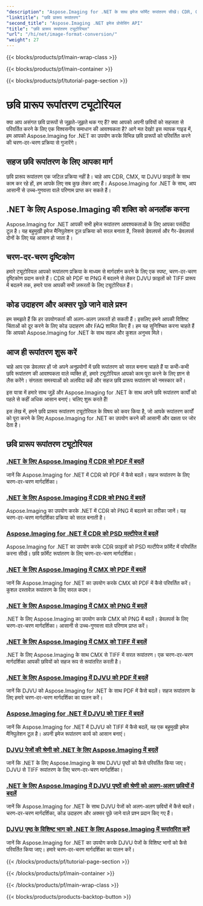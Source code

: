 ```yaml
---
"description": "Aspose.Imaging for .NET के साथ इमेज फॉर्मेट रूपांतरण सीखें। CDR, CMX, DJVU, और बहुत कुछ को सहजता से रूपांतरित करें। त्रुटिहीन परिणामों के लिए विशेषज्ञ मार्गदर्शिकाएँ"
"linktitle": "छवि प्रारूप रूपांतरण"
"second_title": "Aspose.Imaging .NET इमेज प्रोसेसिंग API"
"title": "छवि प्रारूप रूपांतरण ट्यूटोरियल"
"url": "/hi/net/image-format-conversion/"
"weight": 27
---
```


{{< blocks/products/pf/main-wrap-class >}}

{{< blocks/products/pf/main-container >}}

{{< blocks/products/pf/tutorial-page-section >}}

# छवि प्रारूप रूपांतरण ट्यूटोरियल


क्या आप असंगत छवि प्रारूपों से जूझते-जूझते थक गए हैं? क्या आपको अपनी छवियों को सहजता से परिवर्तित करने के लिए एक विश्वसनीय समाधान की आवश्यकता है? आगे मत देखो! इस व्यापक गाइड में, हम आपको Aspose.Imaging for .NET का उपयोग करके विभिन्न छवि प्रारूपों को परिवर्तित करने की चरण-दर-चरण प्रक्रिया से गुजारेंगे।

## सहज छवि रूपांतरण के लिए आपका मार्ग

छवि प्रारूप रूपांतरण एक जटिल प्रक्रिया नहीं है। चाहे आप CDR, CMX, या DJVU फ़ाइलों के साथ काम कर रहे हों, हम आपके लिए सब कुछ लेकर आए हैं। Aspose.Imaging for .NET के साथ, आप आसानी से उच्च-गुणवत्ता वाले परिणाम प्राप्त कर सकते हैं।

## .NET के लिए Aspose.Imaging की शक्ति को अनलॉक करना

Aspose.Imaging for .NET आपकी सभी इमेज रूपांतरण आवश्यकताओं के लिए आपका पसंदीदा टूल है। यह बहुमुखी इमेज मैनिपुलेशन टूल प्रक्रिया को सरल बनाता है, जिससे डेवलपर्स और गैर-डेवलपर्स दोनों के लिए यह आसान हो जाता है।

## चरण-दर-चरण दृष्टिकोण

हमारे ट्यूटोरियल आपको रूपांतरण प्रक्रिया के माध्यम से मार्गदर्शन करने के लिए एक स्पष्ट, चरण-दर-चरण दृष्टिकोण प्रदान करते हैं। CDR को PDF या PNG में बदलने से लेकर DJVU फ़ाइलों को TIFF प्रारूप में बदलने तक, हमारे पास आपकी सभी ज़रूरतों के लिए ट्यूटोरियल हैं।

## कोड उदाहरण और अक्सर पूछे जाने वाले प्रश्न

हम समझते हैं कि हर उपयोगकर्ता की अलग-अलग ज़रूरतें हो सकती हैं। इसलिए हमने आपकी विशिष्ट चिंताओं को दूर करने के लिए कोड उदाहरण और FAQ शामिल किए हैं। हम यह सुनिश्चित करना चाहते हैं कि आपको Aspose.Imaging for .NET के साथ सहज और कुशल अनुभव मिले।

## आज ही रूपांतरण शुरू करें

चाहे आप एक डेवलपर हों जो अपने अनुप्रयोगों में छवि रूपांतरण को सरल बनाना चाहते हैं या कभी-कभी छवि रूपांतरण की आवश्यकता वाले व्यक्ति हों, हमारे ट्यूटोरियल आपको काम पूरा करने के लिए ज्ञान से लैस करेंगे। संगतता समस्याओं को अलविदा कहें और सहज छवि प्रारूप रूपांतरण को नमस्कार करें।

इस यात्रा में हमारे साथ जुड़ें और Aspose.Imaging for .NET के साथ अपने छवि रूपांतरण कार्यों को पहले से कहीं अधिक आसान बनाएं। चलिए शुरू करते हैं!

इस लेख में, हमने छवि प्रारूप रूपांतरण ट्यूटोरियल के विषय को कवर किया है, जो आपके रूपांतरण कार्यों को पूरा करने के लिए Aspose.Imaging for .NET का उपयोग करने की आसानी और दक्षता पर जोर देता है।

## छवि प्रारूप रूपांतरण ट्यूटोरियल
### [.NET के लिए Aspose.Imaging में CDR को PDF में बदलें](./convert-cdr-to-pdf/)
जानें कि Aspose.Imaging for .NET में CDR को PDF में कैसे बदलें। सहज रूपांतरण के लिए चरण-दर-चरण मार्गदर्शिका।
### [.NET के लिए Aspose.Imaging में CDR को PNG में बदलें](./convert-cdr-to-png/)
Aspose.Imaging का उपयोग करके .NET में CDR को PNG में बदलने का तरीका जानें। यह चरण-दर-चरण मार्गदर्शिका प्रक्रिया को सरल बनाती है।
### [Aspose.Imaging for .NET में CDR को PSD मल्टीपेज में बदलें](./convert-cdr-to-psd-multipage/)
Aspose.Imaging for .NET का उपयोग करके CDR फ़ाइलों को PSD मल्टीपेज फ़ॉर्मेट में परिवर्तित करना सीखें। छवि फ़ॉर्मेट रूपांतरण के लिए चरण-दर-चरण मार्गदर्शिका।
### [.NET के लिए Aspose.Imaging में CMX को PDF में बदलें](./convert-cmx-to-pdf/)
जानें कि Aspose.Imaging for .NET का उपयोग करके CMX को PDF में कैसे परिवर्तित करें। कुशल दस्तावेज़ रूपांतरण के लिए सरल कदम।
### [.NET के लिए Aspose.Imaging में CMX को PNG में बदलें](./convert-cmx-to-png/)
.NET के लिए Aspose.Imaging का उपयोग करके CMX को PNG में बदलें। डेवलपर्स के लिए चरण-दर-चरण मार्गदर्शिका। आसानी से उच्च-गुणवत्ता वाले परिणाम प्राप्त करें।
### [.NET के लिए Aspose.Imaging में CMX को TIFF में बदलें](./convert-cmx-to-tiff/)
.NET के लिए Aspose.Imaging के साथ CMX से TIFF में सरल रूपांतरण। एक चरण-दर-चरण मार्गदर्शिका आपकी छवियों को सहज रूप से रूपांतरित करती है।
### [.NET के लिए Aspose.Imaging में DJVU को PDF में बदलें](./convert-djvu-to-pdf/)
जानें कि DJVU को Aspose.Imaging for .NET के साथ PDF में कैसे बदलें। सहज रूपांतरण के लिए हमारे चरण-दर-चरण मार्गदर्शिका का पालन करें।
### [Aspose.Imaging for .NET में DJVU को TIFF में बदलें](./convert-djvu-to-tiff/)
जानें कि Aspose.Imaging for .NET में DJVU को TIFF में कैसे बदलें, यह एक बहुमुखी इमेज मैनिपुलेशन टूल है। अपनी इमेज रूपांतरण कार्य को आसान बनाएं।
### [DJVU पेजों की श्रेणी को .NET के लिए Aspose.Imaging में बदलें](./convert-range-of-djvu-pages/)
जानें कि .NET के लिए Aspose.Imaging के साथ DJVU पृष्ठों को कैसे परिवर्तित किया जाए। DJVU से TIFF रूपांतरण के लिए चरण-दर-चरण मार्गदर्शिका।
### [.NET के लिए Aspose.Imaging में DJVU पृष्ठों की श्रेणी को अलग-अलग छवियों में बदलें](./convert-range-of-djvu-pages-to-separate-images/)
जानें कि Aspose.Imaging for .NET के साथ DJVU पेजों को अलग-अलग छवियों में कैसे बदलें। चरण-दर-चरण मार्गदर्शिका, कोड उदाहरण और अक्सर पूछे जाने वाले प्रश्न प्रदान किए गए हैं।
### [DJVU पृष्ठ के विशिष्ट भाग को .NET के लिए Aspose.Imaging में रूपांतरित करें](./convert-specific-portion-of-djvu-page/)
जानें कि Aspose.Imaging for .NET का उपयोग करके DJVU पेजों के विशिष्ट भागों को कैसे परिवर्तित किया जाए। हमारे चरण-दर-चरण मार्गदर्शिका का पालन करें।

{{< /blocks/products/pf/tutorial-page-section >}}

{{< /blocks/products/pf/main-container >}}

{{< /blocks/products/pf/main-wrap-class >}}

{{< blocks/products/products-backtop-button >}}
